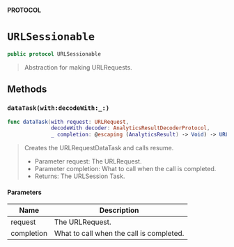 **PROTOCOL**

# `URLSessionable`

```swift
public protocol URLSessionable
```

> Abstraction for making URLRequests.

## Methods
### `dataTask(with:decodeWith:_:)`

```swift
func dataTask(with request: URLRequest,
              decodeWith decoder: AnalyticsResultDecoderProtocol,
              _ completion: @escaping (AnalyticsResult) -> Void) -> URLSessionableDataTask
```

> Creates the URLRequestDataTask and calls resume.
> - Parameter request: The URLRequest.
> - Parameter completion: What to call when the call is completed.
> - Returns: The URLSession Task.

#### Parameters

| Name | Description |
| ---- | ----------- |
| request | The URLRequest. |
| completion | What to call when the call is completed. |